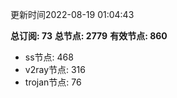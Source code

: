更新时间2022-08-19 01:04:43

**总订阅: 73**
**总节点: 2779**
**有效节点: 860**
- ss节点: 468
- v2ray节点: 316
- trojan节点: 76
